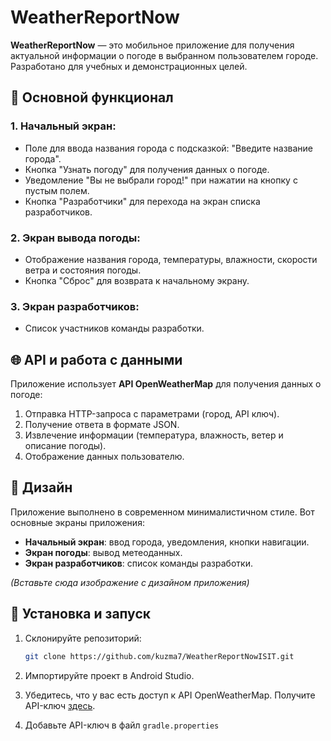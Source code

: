 # WeatherReportNow

**WeatherReportNow** — это мобильное приложение для получения актуальной информации о погоде в выбранном пользователем городе. Разработано для учебных и демонстрационных целей.

## 📱 Основной функционал

### 1. Начальный экран:
- Поле для ввода названия города с подсказкой: "Введите название города".
- Кнопка "Узнать погоду" для получения данных о погоде.
- Уведомление "Вы не выбрали город!" при нажатии на кнопку с пустым полем.
- Кнопка "Разработчики" для перехода на экран списка разработчиков.

### 2. Экран вывода погоды:
- Отображение названия города, температуры, влажности, скорости ветра и состояния погоды.
- Кнопка "Сброс" для возврата к начальному экрану.

### 3. Экран разработчиков:
- Список участников команды разработки.

## 🌐 API и работа с данными

Приложение использует **API OpenWeatherMap** для получения данных о погоде:
1. Отправка HTTP-запроса с параметрами (город, API ключ).
2. Получение ответа в формате JSON.
3. Извлечение информации (температура, влажность, ветер и описание погоды).
4. Отображение данных пользователю.

## 🎨 Дизайн

Приложение выполнено в современном минималистичном стиле. Вот основные экраны приложения:
- **Начальный экран**: ввод города, уведомления, кнопки навигации.
- **Экран погоды**: вывод метеоданных.
- **Экран разработчиков**: список команды разработки.

*(Вставьте сюда изображение с дизайном приложения)*

## 🚀 Установка и запуск

1. Склонируйте репозиторий:
   ```bash
   git clone https://github.com/kuzma7/WeatherReportNowISIT.git
2. Импортируйте проект в Android Studio.

3. Убедитесь, что у вас есть доступ к API OpenWeatherMap. Получите API-ключ [здесь](https://openweathermap.org/api).

4. Добавьте API-ключ в файл `gradle.properties`
